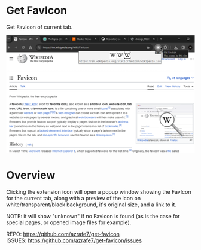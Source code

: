 # Get FavIcon
Get FavIcon of current tab.

![Get FavIcon](./webstore_assets/screenshot_01.png "Get FavIcon")


# Overview
Clicking the extension icon will open a popup window showing the FavIcon for the current tab, along with a preview of the icon on white/transparent/black background, it's original size, and a link to it.


NOTE: it will show "unknown" if no FavIcon is found (as is the case for special pages, or opened image files for example).


REPO: https://github.com/azrafe7/get-favicon
<br/>
ISSUES: https://github.com/azrafe7/get-favicon/issues
<br/>